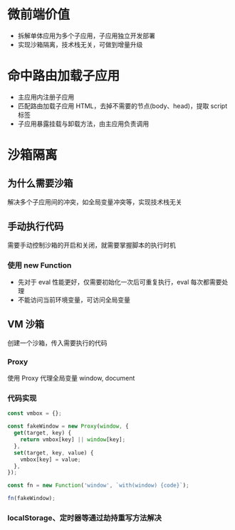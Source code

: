 # 微前端价值

- 拆解单体应用为多个子应用，子应用独立开发部署
- 实现沙箱隔离，技术栈无关，可做到增量升级

# 命中路由加载子应用

- 主应用内注册子应用
- 匹配路由加载子应用 HTML，去掉不需要的节点(body、head)，提取 script 标签
- 子应用暴露挂载与卸载方法，由主应用负责调用

# 沙箱隔离

## 为什么需要沙箱

解决多个子应用间的冲突，如全局变量冲突等，实现技术栈无关

## 手动执行代码

需要手动控制沙箱的开启和关闭，就需要掌握脚本的执行时机

### 使用 new Function

- 先对于 eval 性能更好，仅需要初始化一次后可重复执行，eval 每次都需要处理
- 不能访问当前环境变量，可访问全局变量

## VM 沙箱

创建一个沙箱，传入需要执行的代码

### Proxy

使用 Proxy 代理全局变量 window, document

### 代码实现

```js
const vmbox = {};

const fakeWindow = new Proxy(window, {
  get(target, key) {
    return vmbox[key] || window[key];
  },
  set(target, key, value) {
    vmbox[key] = value;
  },
});

const fn = new Function('window', `with(window) {code}`);

fn(fakeWindow);
```

### localStorage、定时器等通过劫持重写方法解决
